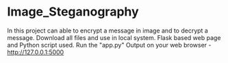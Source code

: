 # Image_Steganography

In this project can able to encrypt a message in image and to decrypt a message.
Download all files and use in local system.
Flask based web page and Python script used.
Run the "app.py" 
Output on your web browser - http://127.0.0.1:5000
